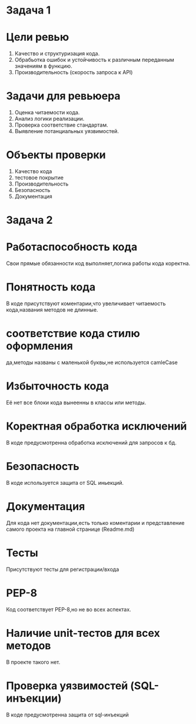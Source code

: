 # Задача 1
# Цели ревью
1) Качество и структуризация кода.<br>
2) Обрабьотка ошибок и устойчивость к различным переданным значениям в функцию.<br>
3) Производительность (скорость запроса к API)<br>
# Задачи для ревьюера
1) Оценка читаемости кода.<br>
2) Анализ логики реализации.<br>
3) Проверка соответствие стандартам.<br>
4) Выявление потанциальных уязвимостей.<br>
# Объекты проверки
1) Качество кода<br>
2) тестовое покрытие<br>
3) Производительность<br>
4) Безопасность<br>
5) Документация<br>
# Задача 2
# Работаспособность кода
Свои прямые обязанности код выполняет,логика работы кода коректна.
# Понятность кода
В коде присутствуют коментарии,что увеличивает читаемость кода,названия методов не длинные.
# соответствие кода стилю оформления
да,методы названы с маленькой буквы,не используется camleCase
# Избыточность кода
Её нет все блоки кода вынеенны в классы или методы.
# Коректная обработка исключений
В коде предусмотренна обработка исключений для запросов к бд.
# Безопасность 
В коде используется защита от SQL иньекций.
# Документация
Для кода нет документации,есть только коментарии и представление самого проекта на главной странице (Readme.md)
# Тесты
Присутствуют тесты для регистрации/входа
# PEP-8
Код соответствует PEP-8,но не во всех аспектах.
# Наличие unit-тестов для всех методов
В проекте такого нет.
# Проверка уязвимостей (SQL-инъекции)
В коде предусмотренна защита от sql-инъекций
